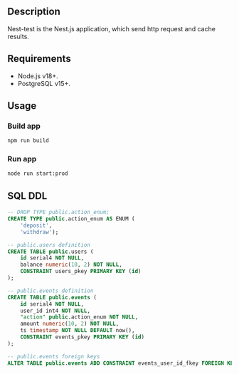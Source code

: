 ## Description

Nest-test is the Nest.js application, which send http request and cache results.

## Requirements

- Node.js v18+.
- PostgreSQL v15+.

## Usage

### Build app

```bash
npm run build
```

### Run app

```bash
node run start:prod
```

## SQL DDL

```sql
-- DROP TYPE public.action_enum;
CREATE TYPE public.action_enum AS ENUM (
	'deposit',
	'withdraw');

-- public.users definition
CREATE TABLE public.users (
	id serial4 NOT NULL,
	balance numeric(10, 2) NOT NULL,
	CONSTRAINT users_pkey PRIMARY KEY (id)
);

-- public.events definition
CREATE TABLE public.events (
	id serial4 NOT NULL,
	user_id int4 NOT NULL,
	"action" public.action_enum NOT NULL,
	amount numeric(10, 2) NOT NULL,
	ts timestamp NOT NULL DEFAULT now(),
	CONSTRAINT events_pkey PRIMARY KEY (id)
);

-- public.events foreign keys
ALTER TABLE public.events ADD CONSTRAINT events_user_id_fkey FOREIGN KEY (user_id) REFERENCES public.users(id) ON DELETE CASCADE;
```
